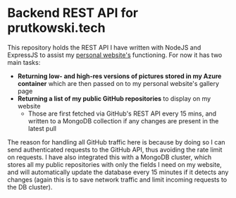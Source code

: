# Backend REST API for prutkowski.tech

This repository holds the REST API I have written with NodeJS and ExpressJS to assist my [personal website's](https://prutkowski.tech) functioning. For now it has two main tasks:

- **Returning low- and high-res versions of pictures stored in my Azure container** which are then passed on to my personal website's gallery page
- **Returning a list of my public GitHub repositories** to display on my website
  - Those are first fetched via GitHub's REST API every 15 mins, and written to a MongoDB collection if any changes are present in the latest pull

The reason for handling all GitHub traffic here is because by doing so I can send authenticated requests to the GitHub API, thus avoiding the rate limit on requests. I have also integrated this with a MongoDB cluster, which stores all my public repositories with only the fields I need on my website, and will automatically update the database every 15 minutes if it detects any changes (again this is to save network traffic and limit incoming requests to the DB cluster).

